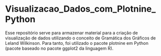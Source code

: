 # Visualizacao_Dados_com_Plotnine_Python
Esse repositório serve para armazenar material para a criação de visualização de dados utilizando o conceito de Gramática dos Gráficos de Leland Wilkinson. Para tanto, foi utilizado o pacote plotnine em Python (pacote baseado no pacote ggplot2 da linguagem R).
